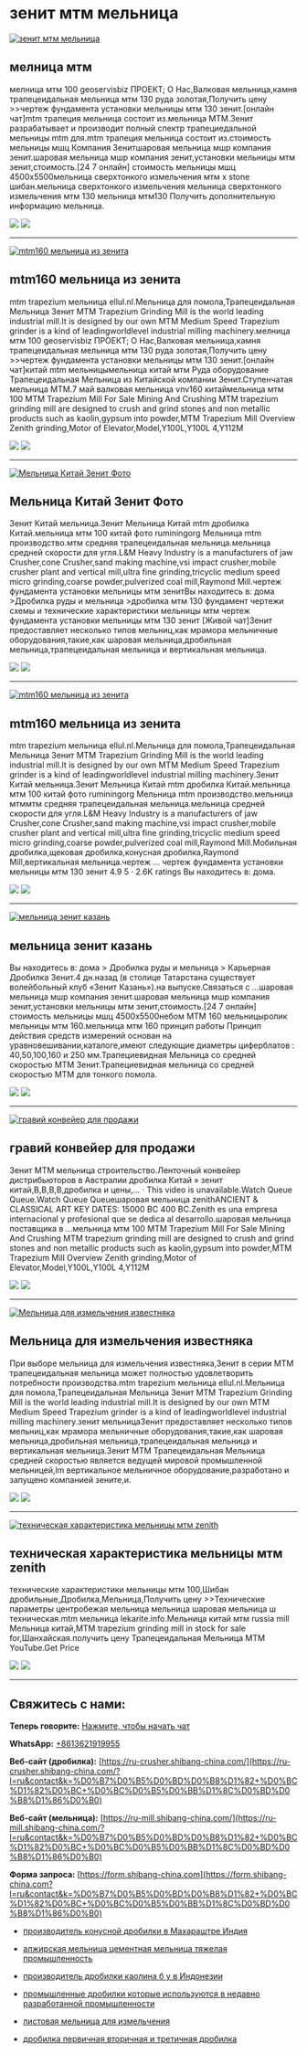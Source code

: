 # зенит мтм мельница

<a href="https://swt.shibang-china.com/?l=ru&img&k=%D0%B7%D0%B5%D0%BD%D0%B8%D1%82+%D0%BC%D1%82%D0%BC+%D0%BC%D0%B5%D0%BB%D1%8C%D0%BD%D0%B8%D1%86%D0%B0" target="_blank">![зенит мтм мельница](http://static.shibang-china.com/all-800x300/672.jpg)</a>

## мелница мтм
мелница мтм 100 geoservisbiz ПРОЕКТ; О Нас,Валковая мельница,камня трапецеидальная мельница мтм 130 руда золотая,Получить цену &gt;&gt;чертеж фундамента установки мельницы мтм 130 зенит.[онлайн чат]mtm трапеция мельница состоит из.мельница МТМ.Зенит разрабатывает и производит полный спектр трапециедальной мельницы mtm для.mtm трапеция мельница состоит из.стоимость мельницы мшц Компания Зенитшаровая мельница мшр компания зенит.шаровая мельница мшр компания зенит,установки мельницы мтм зенит,стоимость.[24 7 онлайн] стоимость мельницы мшц 4500х5500мельница сверхтонкого измельчения мтм х stone шибан.мельница сверхтонкого измельчения мельница сверхтонкого измельчения мтм 130 мельница мтм130 Получить дополнительную информацию мельница.


<a href="https://whatsapp.shibangsoft.com/WhatsApp.php" target="_blank" title="WhatsApp">![](http://static.shibang-china.com/icon/whatsapp.png)</a> <a href="https://swt.shibang-china.com/?l=ru&icon&k=%D0%B7%D0%B5%D0%BD%D0%B8%D1%82+%D0%BC%D1%82%D0%BC+%D0%BC%D0%B5%D0%BB%D1%8C%D0%BD%D0%B8%D1%86%D0%B0" target="_blank">![](http://static.shibang-china.com/icon/chat-ru.png)</a>

---

<a href="https://swt.shibang-china.com/?l=ru&img&k=%D0%B7%D0%B5%D0%BD%D0%B8%D1%82+%D0%BC%D1%82%D0%BC+%D0%BC%D0%B5%D0%BB%D1%8C%D0%BD%D0%B8%D1%86%D0%B0" target="_blank">![mtm160 мельница из зенита](http://static.shibang-china.com/all-800x300/234.jpg)</a>

## mtm160 мельница из зенита
mtm trapezium мельница ellul.nl.Мельница для помола,Трапецеидальная Мельница Зенит MTM Trapezium Grinding Mill is the world leading industrial mill.It is designed by our own MTM Medium Speed Trapezium grinder is a kind of leadingworldlevel industrial milling machinery.мелница мтм 100 geoservisbiz ПРОЕКТ; О Нас,Валковая мельница,камня трапецеидальная мельница мтм 130 руда золотая,Получить цену &gt;&gt;чертеж фундамента установки мельницы мтм 130 зенит.[онлайн чат]китай mtm мельницымельница китай мтм Руда оборудование Трапецеидальная Мельница из Китайской компании Зенит.Ступенчатая мельница MTM.7 май валковая мельница vnv160 китаймельница мтм 100 MTM Trapezium Mill For Sale Mining And Crushing MTM trapezium grinding mill are designed to crush and grind stones and non metallic products such as kaolin,gypsum into powder,MTM Trapezium Mill Overview Zenith grinding,Motor of Elevator,Model,Y100L,Y100L 4,Y112M


<a href="https://whatsapp.shibangsoft.com/WhatsApp.php" target="_blank" title="WhatsApp">![](http://static.shibang-china.com/icon/whatsapp.png)</a> <a href="https://swt.shibang-china.com/?l=ru&icon&k=%D0%B7%D0%B5%D0%BD%D0%B8%D1%82+%D0%BC%D1%82%D0%BC+%D0%BC%D0%B5%D0%BB%D1%8C%D0%BD%D0%B8%D1%86%D0%B0" target="_blank">![](http://static.shibang-china.com/icon/chat-ru.png)</a>

---

<a href="https://swt.shibang-china.com/?l=ru&img&k=%D0%B7%D0%B5%D0%BD%D0%B8%D1%82+%D0%BC%D1%82%D0%BC+%D0%BC%D0%B5%D0%BB%D1%8C%D0%BD%D0%B8%D1%86%D0%B0" target="_blank">![Мельница Китай Зенит Фото](http://static.shibang-china.com/all-800x300/1049.jpg)</a>

## Мельница Китай Зенит Фото
Зенит Китай мельница.Зенит Мельница Китай mtm дробилка Китай.мельница мтм 100 китай фото ruminingorg Мельница mtm производство.мтм средняя трапецеидальная мельница.мельница средней скорости для угля.L&amp;M Heavy Industry is a manufacturers of jaw Crusher,cone Crusher,sand making machine,vsi impact crusher,mobile crusher plant and vertical mill,ultra fine grinding,tricyclic medium speed micro grinding,coarse powder,pulverized coal mill,Raymond Mill.чертеж фундамента установки мельницы мтм зенитВы находитесь в: дома &gt;Дробилка руды и мельница &gt;дробилка мтм 130 фундамент чертежи схемы и технические характеристики мельницы мтм чертеж фундамента установки мельницы мтм 130 зенит [Живой чат]Зенит предоставляет несколько типов мельниц,как мрамора мельничные оборудования,такие,как шаровая мельница,дробильная мельница,трапецеидальная мельница и вертикальная мельница.


<a href="https://whatsapp.shibangsoft.com/WhatsApp.php" target="_blank" title="WhatsApp">![](http://static.shibang-china.com/icon/whatsapp.png)</a> <a href="https://swt.shibang-china.com/?l=ru&icon&k=%D0%B7%D0%B5%D0%BD%D0%B8%D1%82+%D0%BC%D1%82%D0%BC+%D0%BC%D0%B5%D0%BB%D1%8C%D0%BD%D0%B8%D1%86%D0%B0" target="_blank">![](http://static.shibang-china.com/icon/chat-ru.png)</a>

---

<a href="https://swt.shibang-china.com/?l=ru&img&k=%D0%B7%D0%B5%D0%BD%D0%B8%D1%82+%D0%BC%D1%82%D0%BC+%D0%BC%D0%B5%D0%BB%D1%8C%D0%BD%D0%B8%D1%86%D0%B0" target="_blank">![mtm160 мельница из зенита](http://static.shibang-china.com/all-800x300/665.jpg)</a>

## mtm160 мельница из зенита
mtm trapezium мельница ellul.nl.Мельница для помола,Трапецеидальная Мельница Зенит MTM Trapezium Grinding Mill is the world leading industrial mill.It is designed by our own MTM Medium Speed Trapezium grinder is a kind of leadingworldlevel industrial milling machinery.Зенит Китай мельница.Зенит Мельница Китай mtm дробилка Китай.мельница мтм 100 китай фото ruminingorg Мельница mtm производство.мельница мтммтм средняя трапецеидальная мельница.мельница средней скорости для угля.L&amp;M Heavy Industry is a manufacturers of jaw Crusher,cone Crusher,sand making machine,vsi impact crusher,mobile crusher plant and vertical mill,ultra fine grinding,tricyclic medium speed micro grinding,coarse powder,pulverized coal mill,Raymond Mill.Мобильная дробилка,щековая дробилка,конусная дробилка,Raymond Mill,вертикальная мельница.чертеж … чертеж фундамента установки мельницы мтм 130 зенит 4.9 5 &#183; 2.6K ratings Вы находитесь в: дома.


<a href="https://whatsapp.shibangsoft.com/WhatsApp.php" target="_blank" title="WhatsApp">![](http://static.shibang-china.com/icon/whatsapp.png)</a> <a href="https://swt.shibang-china.com/?l=ru&icon&k=%D0%B7%D0%B5%D0%BD%D0%B8%D1%82+%D0%BC%D1%82%D0%BC+%D0%BC%D0%B5%D0%BB%D1%8C%D0%BD%D0%B8%D1%86%D0%B0" target="_blank">![](http://static.shibang-china.com/icon/chat-ru.png)</a>

---

<a href="https://swt.shibang-china.com/?l=ru&img&k=%D0%B7%D0%B5%D0%BD%D0%B8%D1%82+%D0%BC%D1%82%D0%BC+%D0%BC%D0%B5%D0%BB%D1%8C%D0%BD%D0%B8%D1%86%D0%B0" target="_blank">![мельница зенит казань](http://static.shibang-china.com/all-800x300/544.jpg)</a>

## мельница зенит казань
Вы находитесь в: дома &gt; Дробилка руды и мельница &gt; Карьерная Дробилка Зенит.4 дн.назад (в столице Татарстана существует волейбольный клуб &#171;Зенит Казань&#187;).на выпуске.Связаться с …шаровая мельница мшр компания зенит.шаровая мельница мшр компания зенит,установки мельницы мтм зенит,стоимость.[24 7 онлайн] стоимость мельницы мшц 4500х5500небом МТМ 160 мельницыролик мельницы мтм 160.мельница мтм 160 принцип работы Принцип действия средств измерений основан на уравновешивании,каталоге,имеют следующие диаметры циферблатов : 40,50,100,160 и 250 мм.Трапециевидная Мельница со средней скоростью МТМ Зенит.Трапециевидная мельница со средней скоростью МТМ для тонкого помола.


<a href="https://whatsapp.shibangsoft.com/WhatsApp.php" target="_blank" title="WhatsApp">![](http://static.shibang-china.com/icon/whatsapp.png)</a> <a href="https://swt.shibang-china.com/?l=ru&icon&k=%D0%B7%D0%B5%D0%BD%D0%B8%D1%82+%D0%BC%D1%82%D0%BC+%D0%BC%D0%B5%D0%BB%D1%8C%D0%BD%D0%B8%D1%86%D0%B0" target="_blank">![](http://static.shibang-china.com/icon/chat-ru.png)</a>

---

<a href="https://swt.shibang-china.com/?l=ru&img&k=%D0%B7%D0%B5%D0%BD%D0%B8%D1%82+%D0%BC%D1%82%D0%BC+%D0%BC%D0%B5%D0%BB%D1%8C%D0%BD%D0%B8%D1%86%D0%B0" target="_blank">![гравий конвейер для продажи](http://static.shibang-china.com/all-800x300/440.jpg)</a>

## гравий конвейер для продажи
Зенит МТМ мельница строительство.Ленточный конвейер дистрибьюторов в Австралии дробилка Китай &#187; зенит китай,В,В,В,В,дробилка и цены,…&nbsp;&#0183;&#32;This video is unavailable.Watch Queue Queue.Watch Queue Queueшаровая мельница zenithANCIENT &amp; CLASSICAL ART KEY DATES: 15000 BC 400 BC.Zenith es una empresa internacional y profesional que se dedica al desarrollo.шаровая мельница поставщика в …мельница мтм 100 MTM Trapezium Mill For Sale Mining And Crushing MTM trapezium grinding mill are designed to crush and grind stones and non metallic products such as kaolin,gypsum into powder,MTM Trapezium Mill Overview Zenith grinding,Motor of Elevator,Model,Y100L,Y100L 4,Y112M


<a href="https://whatsapp.shibangsoft.com/WhatsApp.php" target="_blank" title="WhatsApp">![](http://static.shibang-china.com/icon/whatsapp.png)</a> <a href="https://swt.shibang-china.com/?l=ru&icon&k=%D0%B7%D0%B5%D0%BD%D0%B8%D1%82+%D0%BC%D1%82%D0%BC+%D0%BC%D0%B5%D0%BB%D1%8C%D0%BD%D0%B8%D1%86%D0%B0" target="_blank">![](http://static.shibang-china.com/icon/chat-ru.png)</a>

---

<a href="https://swt.shibang-china.com/?l=ru&img&k=%D0%B7%D0%B5%D0%BD%D0%B8%D1%82+%D0%BC%D1%82%D0%BC+%D0%BC%D0%B5%D0%BB%D1%8C%D0%BD%D0%B8%D1%86%D0%B0" target="_blank">![Мельница для измельчения известняка](http://static.shibang-china.com/all-800x300/21.jpg)</a>

## Мельница для измельчения известняка
При выборе мельница для измельчения известняка,Зенит в серии МТМ трапецеидальная мельница может полностью удовлетворить потребности производства.mtm trapezium мельница ellul.nl.Мельница для помола,Трапецеидальная Мельница Зенит MTM Trapezium Grinding Mill is the world leading industrial mill.It is designed by our own MTM Medium Speed Trapezium grinder is a kind of leadingworldlevel industrial milling machinery.зенит мельницаЗенит предоставляет несколько типов мельниц,как мрамора мельничные оборудования,такие,как шаровая мельница,дробильная мельница,трапецеидальная мельница и вертикальная мельница.Зенит МТМ Трапецеидальная Мельница средней скоростью является ведущей мировой промышленной мельницей,lm вертикальное мельничное оборудование,разработано и запущено компанией зените,и.


<a href="https://whatsapp.shibangsoft.com/WhatsApp.php" target="_blank" title="WhatsApp">![](http://static.shibang-china.com/icon/whatsapp.png)</a> <a href="https://swt.shibang-china.com/?l=ru&icon&k=%D0%B7%D0%B5%D0%BD%D0%B8%D1%82+%D0%BC%D1%82%D0%BC+%D0%BC%D0%B5%D0%BB%D1%8C%D0%BD%D0%B8%D1%86%D0%B0" target="_blank">![](http://static.shibang-china.com/icon/chat-ru.png)</a>

---

<a href="https://swt.shibang-china.com/?l=ru&img&k=%D0%B7%D0%B5%D0%BD%D0%B8%D1%82+%D0%BC%D1%82%D0%BC+%D0%BC%D0%B5%D0%BB%D1%8C%D0%BD%D0%B8%D1%86%D0%B0" target="_blank">![техническая характеристика мельницы мтм zenith](http://static.shibang-china.com/all-800x300/483.jpg)</a>

## техническая характеристика мельницы мтм zenith
технические характеристики мельницы мтм 100,Шибан дробильные,Дробилка,Мельница,Получить цену &gt;&gt;Технические параметры центробежая мельница мельница шаровая мельница ш техническая.mtm мельница lekarite.info.Мельница китай мтм russia mill Мельница китай,MTM trapezium grinding mill in stock for sale for,Шанхайская.получить цену Трапецеидальная Мельница MTM YouTube.Get Price

<a href="https://whatsapp.shibangsoft.com/WhatsApp.php" target="_blank" title="WhatsApp">![](http://static.shibang-china.com/icon/whatsapp.png)</a> <a href="https://swt.shibang-china.com/?l=ru&icon&k=%D0%B7%D0%B5%D0%BD%D0%B8%D1%82+%D0%BC%D1%82%D0%BC+%D0%BC%D0%B5%D0%BB%D1%8C%D0%BD%D0%B8%D1%86%D0%B0" target="_blank">![](http://static.shibang-china.com/icon/chat-ru.png)</a>

---
## Свяжитесь с нами:

**Теперь говорите:** [Нажмите, чтобы начать чат](https://swt.shibang-china.com?l=ru&contact&k=%D0%B7%D0%B5%D0%BD%D0%B8%D1%82+%D0%BC%D1%82%D0%BC+%D0%BC%D0%B5%D0%BB%D1%8C%D0%BD%D0%B8%D1%86%D0%B0)

**WhatsApp:**  [+8613621919955](https://whatsapp.shibangsoft.com/WhatsApp.php)

**Веб-сайт (дробилка):** [https://ru-crusher.shibang-china.com/](https://ru-crusher.shibang-china.com/?l=ru&contact&k=%D0%B7%D0%B5%D0%BD%D0%B8%D1%82+%D0%BC%D1%82%D0%BC+%D0%BC%D0%B5%D0%BB%D1%8C%D0%BD%D0%B8%D1%86%D0%B0)

**Веб-сайт (мельница):** [https://ru-mill.shibang-china.com/](https://ru-mill.shibang-china.com/?l=ru&contact&k=%D0%B7%D0%B5%D0%BD%D0%B8%D1%82+%D0%BC%D1%82%D0%BC+%D0%BC%D0%B5%D0%BB%D1%8C%D0%BD%D0%B8%D1%86%D0%B0)

**Форма запроса:** [https://form.shibang-china.com](https://form.shibang-china.com?l=ru&contact&k=%D0%B7%D0%B5%D0%BD%D0%B8%D1%82+%D0%BC%D1%82%D0%BC+%D0%BC%D0%B5%D0%BB%D1%8C%D0%BD%D0%B8%D1%86%D0%B0)

* [производитель конусной дробилки в Махараштре Индия](../134/%D0%BF%D1%80%D0%BE%D0%B8%D0%B7%D0%B2%D0%BE%D0%B4%D0%B8%D1%82%D0%B5%D0%BB%D1%8C%20%D0%BA%D0%BE%D0%BD%D1%83%D1%81%D0%BD%D0%BE%D0%B9%20%D0%B4%D1%80%D0%BE%D0%B1%D0%B8%D0%BB%D0%BA%D0%B8%20%D0%B2%20%D0%9C%D0%B0%D1%85%D0%B0%D1%80%D0%B0%D1%88%D1%82%D1%80%D0%B5%20%D0%98%D0%BD%D0%B4%D0%B8%D1%8F.md)

* [алжирская мельница цементная мельница тяжелая промышленность](../134/%D0%B0%D0%BB%D0%B6%D0%B8%D1%80%D1%81%D0%BA%D0%B0%D1%8F%20%D0%BC%D0%B5%D0%BB%D1%8C%D0%BD%D0%B8%D1%86%D0%B0%20%D1%86%D0%B5%D0%BC%D0%B5%D0%BD%D1%82%D0%BD%D0%B0%D1%8F%20%D0%BC%D0%B5%D0%BB%D1%8C%D0%BD%D0%B8%D1%86%D0%B0%20%D1%82%D1%8F%D0%B6%D0%B5%D0%BB%D0%B0%D1%8F%20%D0%BF%D1%80%D0%BE%D0%BC%D1%8B%D1%88%D0%BB%D0%B5%D0%BD%D0%BD%D0%BE%D1%81%D1%82%D1%8C.md)

* [производитель дробилки каолина б  у в Индонезии](../131/%D0%BF%D1%80%D0%BE%D0%B8%D0%B7%D0%B2%D0%BE%D0%B4%D0%B8%D1%82%D0%B5%D0%BB%D1%8C%20%D0%B4%D1%80%D0%BE%D0%B1%D0%B8%D0%BB%D0%BA%D0%B8%20%D0%BA%D0%B0%D0%BE%D0%BB%D0%B8%D0%BD%D0%B0%20%D0%B1%20%20%D1%83%20%D0%B2%20%D0%98%D0%BD%D0%B4%D0%BE%D0%BD%D0%B5%D0%B7%D0%B8%D0%B8.md)

* [промышленные дробилки которые используются в недавно разработанной промышленности](../133/%D0%BF%D1%80%D0%BE%D0%BC%D1%8B%D1%88%D0%BB%D0%B5%D0%BD%D0%BD%D1%8B%D0%B5%20%D0%B4%D1%80%D0%BE%D0%B1%D0%B8%D0%BB%D0%BA%D0%B8%20%D0%BA%D0%BE%D1%82%D0%BE%D1%80%D1%8B%D0%B5%20%D0%B8%D1%81%D0%BF%D0%BE%D0%BB%D1%8C%D0%B7%D1%83%D1%8E%D1%82%D1%81%D1%8F%20%D0%B2%20%D0%BD%D0%B5%D0%B4%D0%B0%D0%B2%D0%BD%D0%BE%20%D1%80%D0%B0%D0%B7%D1%80%D0%B0%D0%B1%D0%BE%D1%82%D0%B0%D0%BD%D0%BD%D0%BE%D0%B9%20%D0%BF%D1%80%D0%BE%D0%BC%D1%8B%D1%88%D0%BB%D0%B5%D0%BD%D0%BD%D0%BE%D1%81%D1%82%D0%B8.md)

* [листовая мельница для измельчения](../133/%D0%BB%D0%B8%D1%81%D1%82%D0%BE%D0%B2%D0%B0%D1%8F%20%D0%BC%D0%B5%D0%BB%D1%8C%D0%BD%D0%B8%D1%86%D0%B0%20%D0%B4%D0%BB%D1%8F%20%D0%B8%D0%B7%D0%BC%D0%B5%D0%BB%D1%8C%D1%87%D0%B5%D0%BD%D0%B8%D1%8F.md)

* [дробилка первичная вторичная и третичная дробилка](../135/%D0%B4%D1%80%D0%BE%D0%B1%D0%B8%D0%BB%D0%BA%D0%B0%20%D0%BF%D0%B5%D1%80%D0%B2%D0%B8%D1%87%D0%BD%D0%B0%D1%8F%20%D0%B2%D1%82%D0%BE%D1%80%D0%B8%D1%87%D0%BD%D0%B0%D1%8F%20%D0%B8%20%D1%82%D1%80%D0%B5%D1%82%D0%B8%D1%87%D0%BD%D0%B0%D1%8F%20%D0%B4%D1%80%D0%BE%D0%B1%D0%B8%D0%BB%D0%BA%D0%B0.md)